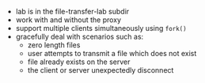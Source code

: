 
* lab is in the file-transfer-lab subdir
* work with and without the proxy
* support multiple clients simultaneously using `fork()`
* gracefully deal with scenarios such as:
    * zero length files
    * user attempts to transmit a file which does not exist
    * file already exists on the server
    * the client or server unexpectedly disconnect
